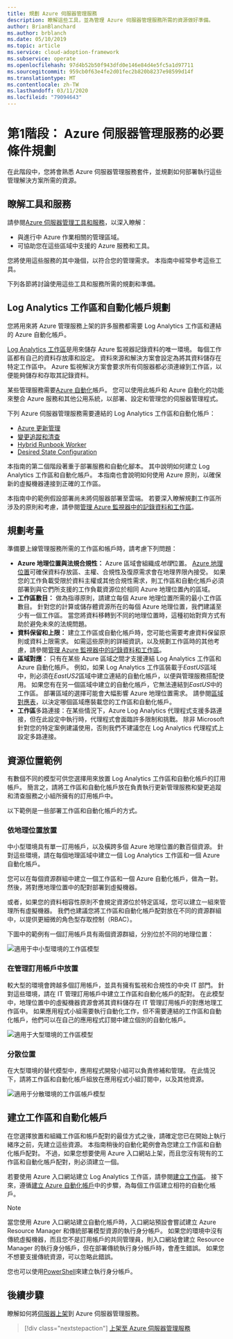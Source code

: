 ```yaml
---
title: 規劃 Azure 伺服器管理服務
description: 瞭解這些工具，並為管理 Azure 伺服器管理服務所需的資源做好準備。
author: BrianBlanchard
ms.author: brblanch
ms.date: 05/10/2019
ms.topic: article
ms.service: cloud-adoption-framework
ms.subservice: operate
ms.openlocfilehash: 97d4b52b50f943dfd0e146e84d4e5fc5a1d97711
ms.sourcegitcommit: 959cb0f63e4fe2d01fec2b820b8237e98599d14f
ms.translationtype: MT
ms.contentlocale: zh-TW
ms.lasthandoff: 03/11/2020
ms.locfileid: "79094643"
---
```

# <a name="phase-1-prerequisite-planning-for-azure-server-management-services"></a>第1階段： Azure 伺服器管理服務的必要條件規劃

在此階段中，您將會熟悉 Azure 伺服器管理服務套件，並規劃如何部署執行這些管理解決方案所需的資源。

## <a name="understand-the-tools-and-services"></a>瞭解工具和服務

請參閱[Azure 伺服器管理工具和服務](./tools-services.md)，以深入瞭解：

- 與進行中 Azure 作業相關的管理區域。
- 可協助您在這些區域中支援的 Azure 服務和工具。

您將使用這些服務的其中幾個，以符合您的管理需求。 本指南中經常參考這些工具。

下列各節將討論使用這些工具和服務所需的規劃和準備。

## <a name="log-analytics-workspace-and-automation-account-planning"></a>Log Analytics 工作區和自動化帳戶規劃

您將用來將 Azure 管理服務上架的許多服務都需要 Log Analytics 工作區和連結的 Azure 自動化帳戶。

[Log Analytics 工作區](https://docs.microsoft.com/azure/azure-monitor/learn/quick-create-workspace)是用來儲存 Azure 監視器記錄資料的唯一環境。 每個工作區都有自己的資料存放庫和設定。 資料來源和解決方案會設定為將其資料儲存在特定工作區中。 Azure 監視解決方案會要求所有伺服器都必須連線到工作區，以便能夠儲存和存取其記錄資料。

某些管理服務需要[Azure 自動化](https://docs.microsoft.com/azure/automation/automation-intro)帳戶。 您可以使用此帳戶和 Azure 自動化的功能來整合 Azure 服務和其他公用系統，以部署、設定和管理您的伺服器管理程式。

下列 Azure 伺服器管理服務需要連結的 Log Analytics 工作區和自動化帳戶：

- [Azure 更新管理](https://docs.microsoft.com/azure/automation/automation-update-management)
- [變更追蹤和清查](https://docs.microsoft.com/azure/automation/change-tracking)
- [Hybrid Runbook Worker](https://docs.microsoft.com/azure/automation/automation-hybrid-runbook-worker)
- [Desired State Configuration](https://docs.microsoft.com/azure/virtual-machines/extensions/dsc-overview)

本指南的第二個階段著重于部署服務和自動化腳本。 其中說明如何建立 Log Analytics 工作區和自動化帳戶。 本指南也會說明如何使用 Azure 原則，以確保新的虛擬機器連接到正確的工作區。

本指南中的範例假設部署尚未將伺服器部署至雲端。 若要深入瞭解規劃工作區所涉及的原則和考慮，請參閱[管理 Azure 監視器中的記錄資料和工作區](https://docs.microsoft.com/azure/azure-monitor/platform/manage-access)。

## <a name="planning-considerations"></a>規劃考量

準備要上線管理服務所需的工作區和帳戶時，請考慮下列問題：

- **Azure 地理位置與法規合規性：** Azure 區域會組織成*地理*位置。 [Azure 地理位置](https://azure.microsoft.com/global-infrastructure/geographies)可確保資料存放區、主權、合規性及復原需求會在地理界限內接受。 如果您的工作負載受限於資料主權或其他合規性需求，則工作區和自動化帳戶必須部署到與它們所支援的工作負載資源位於相同 Azure 地理位置內的區域。
- **工作區數目：** 做為指導原則，請建立每個 Azure 地理位置所需的最小工作區數目。 針對您的計算或儲存體資源所在的每個 Azure 地理位置，我們建議至少有一個工作區。 當您將資料移轉到不同的地理位置時，這種初始對齊方式有助於避免未來的法規問題。
- **資料保留和上限：** 建立工作區或自動化帳戶時，您可能也需要考慮資料保留原則或資料上限需求。 如需這些原則的詳細資訊，以及規劃工作區時的其他考慮，請參閱[管理 Azure 監視器中的記錄資料和工作區](https://docs.microsoft.com/azure/azure-monitor/platform/manage-access)。
- **區域對應：** 只有在某些 Azure 區域之間才支援連結 Log Analytics 工作區和 Azure 自動化帳戶。 例如，如果 Log Analytics 工作區裝載于*EastUS*區域中，則必須在*EastUS2*區域中建立連結的自動化帳戶，以便與管理服務搭配使用。 如果您有在另一個區域中建立的自動化帳戶，它無法連結到*EastUS*中的工作區。 部署區域的選擇可能會大幅影響 Azure 地理位置需求。 請參閱[區域對應表](https://docs.microsoft.com/azure/automation/how-to/region-mappings)，以決定哪個區域應裝載您的工作區和自動化帳戶。
- **工作區**多路連接：在某些情況下，Azure Log Analytics 代理程式支援多路連接，但在此設定中執行時，代理程式會面臨許多限制和挑戰。 除非 Microsoft 針對您的特定案例建議使用，否則我們不建議您在 Log Analytics 代理程式上設定多路連接。

## <a name="resource-placement-examples"></a>資源位置範例

有數個不同的模型可供您選擇用來放置 Log Analytics 工作區和自動化帳戶的訂用帳戶。 簡言之，請將工作區和自動化帳戶放在負責執行更新管理服務和變更追蹤和清查服務之小組所擁有的訂用帳戶中。

以下範例是一些部署工作區和自動化帳戶的方式。

### <a name="placement-by-geography"></a>依地理位置放置

中小型環境具有單一訂用帳戶，以及橫跨多個 Azure 地理位置的數百個資源。 針對這些環境，請在每個地理區域中建立一個 Log Analytics 工作區和一個 Azure 自動化帳戶。

您可以在每個資源群組中建立一個工作區和一個 Azure 自動化帳戶，做為一對。 然後，將對應地理位置中的配對部署到虛擬機器。

或者，如果您的資料相容性原則不會規定資源位於特定區域，您可以建立一組來管理所有虛擬機器。 我們也建議您將工作區和自動化帳戶配對放在不同的資源群組中，以提供更細微的角色型存取控制（RBAC）。

下圖中的範例有一個訂用帳戶具有兩個資源群組，分別位於不同的地理位置：

![適用于中小型環境的工作區模型](./media/workspace-model-small.png)

### <a name="placement-in-a-management-subscription"></a>在管理訂用帳戶中放置

較大型的環境會跨越多個訂用帳戶，並具有擁有監視和合規性的中央 IT 部門。 針對這些環境，請在 IT 管理訂用帳戶中建立工作區和自動化帳戶的配對。 在此模型中，地理位置中的虛擬機器資源會將其資料儲存在 IT 管理訂用帳戶的對應地理工作區中。 如果應用程式小組需要執行自動化工作，但不需要連結的工作區和自動化帳戶，他們可以在自己的應用程式訂閱中建立個別的自動化帳戶。

![適用于大型環境的工作區模型](./media/workspace-model-large.png)

### <a name="decentralized-placement"></a>分散位置

在大型環境的替代模型中，應用程式開發小組可以負責修補和管理。 在此情況下，請將工作區和自動化帳戶組放在應用程式小組訂閱中，以及其他資源。

  ![適用于分散環境的工作區帳戶模型](./media/workspace-model-decentralized.png)

## <a name="create-a-workspace-and-automation-account"></a>建立工作區和自動化帳戶

在您選擇放置和組織工作區和帳戶配對的最佳方式之後，請確定您已在開始上執行緒序之前，先建立這些資源。 本指南稍後的自動化範例會為您建立工作區和自動化帳戶配對。 不過，如果您想要使用 Azure 入口網站上架，而且您沒有現有的工作區和自動化帳戶配對，則必須建立一個。

若要使用 Azure 入口網站建立 Log Analytics 工作區，請參閱[建立工作區](https://docs.microsoft.com/azure/azure-monitor/learn/quick-create-workspace#create-a-workspace)。 接下來，遵循[建立 Azure 自動化帳戶](https://docs.microsoft.com/azure/automation/automation-quickstart-create-account)中的步驟，為每個工作區建立相符的自動化帳戶。

> [!NOTE]
> 當您使用 Azure 入口網站建立自動化帳戶時，入口網站預設會嘗試建立 Azure Resource Manager 和傳統部署模型資源的執行身分帳戶。 如果您的環境中沒有傳統虛擬機器，而且您不是訂用帳戶的共同管理員，則入口網站會建立 Resource Manager 的執行身分帳戶，但在部署傳統執行身分帳戶時，會產生錯誤。 如果您不想要支援傳統資源，可以忽略此錯誤。
>
> 您也可以使用[PowerShell](https://docs.microsoft.com/azure/automation/manage-runas-account#creating-a-run-as-account-using-powershell)來建立執行身分帳戶。

## <a name="next-steps"></a>後續步驟

瞭解如何將[伺服器上架](./onboarding-overview.md)到 Azure 伺服器管理服務。

> [!div class="nextstepaction"]
> [上架至 Azure 伺服器管理服務](./onboarding-overview.md)

